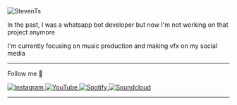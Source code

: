 <img src="https://komarev.com/ghpvc/?username=StepenGans&label=Total%20Profile%20Visitor&color=071A2C&style=for-the-badge" alt="StevenTs" />

In the past, I was a whatsapp bot developer but now I'm not working on that project anymore

I'm currently focusing on music production and making vfx on my social media


___
<p>Follow me 👋</p>
  <a href="https://instagram.com/stveen.ts" target="_blank">
    <img src="https://img.shields.io/badge/instagram-%23E4405F.svg?&style=for-the-badge&logo=instagram&logoColor=white&color=071A2C" alt="Instagram"/>
  </a>
  <a href="https://youtube.com/c/StevenTs-EDX" target="_blank">
    <img src="https://img.shields.io/badge/youtube-%2312100E.svg?&style=for-the-badge&logo=youtube&logoColor=white&color=071A2C" alt="YouTube"/>
  </a>
<a href="https://open.spotify.com/artist/16DT477pJEBjP3xNqL2hq7" target="_blank">
    <img src="https://img.shields.io/badge/facebook-%2312100E.svg?&style=for-the-badge&logo=spotify&logoColor=white&color=071A2C" alt="Spotify"/>
  </a>
<a href="https://soundcloud.com/steventz" target="_blank">
    <img src="https://img.shields.io/badge/facebook-%2312100E.svg?&style=for-the-badge&logo=soundcloud&logoColor=white&color=071A2C" alt="Soundcloud"/>
  </a>
  
___
